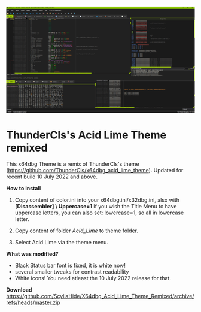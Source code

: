 ![ThunderCls's Acid Lime Theme remixed](https://github.com/ScyllaHide/X64dbg_Acid_Lime_Theme_Remixed/blob/master/Screen_small.png)
# ThunderCls's Acid Lime Theme remixed

This x64dbg Theme is a remix of ThunderCls's theme (https://github.com/ThunderCls/x64dbg_acid_lime_theme).
Updated for recent build 10 July 2022 and above.

**How to install**

1. Copy content of color.ini into your x64dbg.ini/x32dbg.ini, also with **[Disassembler] \\ Uppercase=1**  if you wish the Title Menu to have uppercase letters, you can also set: lowercase=1, so all in lowercase letter.

2. Copy content of folder *Acid_Lime* to theme folder.

3. Select Acid Lime via the theme menu.

**What was modified?**

- Black Status bar font is fixed, it is white now!
- several smaller tweaks for contrast readability
- White icons! You need atleast the 10 July 2022 release for that.

**Download**
https://github.com/ScyllaHide/X64dbg_Acid_Lime_Theme_Remixed/archive/refs/heads/master.zip